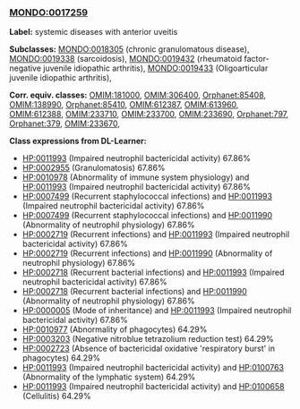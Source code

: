 
### [MONDO:0017259](http://purl.obolibrary.org/obo/MONDO_0017259)
**Label:** systemic diseases with anterior uveitis

**Subclasses:** [MONDO:0018305](http://purl.obolibrary.org/obo/MONDO_0018305) (chronic granulomatous disease), [MONDO:0019338](http://purl.obolibrary.org/obo/MONDO_0019338) (sarcoidosis), [MONDO:0019432](http://purl.obolibrary.org/obo/MONDO_0019432) (rheumatoid factor-negative juvenile idiopathic arthritis), [MONDO:0019433](http://purl.obolibrary.org/obo/MONDO_0019433) (Oligoarticular juvenile idiopathic arthritis), 

**Corr. equiv. classes:** [OMIM:181000](http://purl.obolibrary.org/obo/OMIM_181000), [OMIM:306400](http://purl.obolibrary.org/obo/OMIM_306400), [Orphanet:85408](http://www.orpha.net/ORDO/Orphanet_85408), [OMIM:138990](http://purl.obolibrary.org/obo/OMIM_138990), [Orphanet:85410](http://www.orpha.net/ORDO/Orphanet_85410), [OMIM:612387](http://purl.obolibrary.org/obo/OMIM_612387), [OMIM:613960](http://purl.obolibrary.org/obo/OMIM_613960), [OMIM:612388](http://purl.obolibrary.org/obo/OMIM_612388), [OMIM:233710](http://purl.obolibrary.org/obo/OMIM_233710), [OMIM:233700](http://purl.obolibrary.org/obo/OMIM_233700), [OMIM:233690](http://purl.obolibrary.org/obo/OMIM_233690), [Orphanet:797](http://www.orpha.net/ORDO/Orphanet_797), [Orphanet:379](http://www.orpha.net/ORDO/Orphanet_379), [OMIM:233670](http://purl.obolibrary.org/obo/OMIM_233670), 

**Class expressions from DL-Learner:**

- [HP:0011993](http://purl.obolibrary.org/obo/HP_0011993) (Impaired neutrophil bactericidal activity) 67.86%
- [HP:0002955](http://purl.obolibrary.org/obo/HP_0002955) (Granulomatosis) 67.86%
- [HP:0010978](http://purl.obolibrary.org/obo/HP_0010978) (Abnormality of immune system physiology) and [HP:0011993](http://purl.obolibrary.org/obo/HP_0011993) (Impaired neutrophil bactericidal activity) 67.86%
- [HP:0007499](http://purl.obolibrary.org/obo/HP_0007499) (Recurrent staphylococcal infections) and [HP:0011993](http://purl.obolibrary.org/obo/HP_0011993) (Impaired neutrophil bactericidal activity) 67.86%
- [HP:0007499](http://purl.obolibrary.org/obo/HP_0007499) (Recurrent staphylococcal infections) and [HP:0011990](http://purl.obolibrary.org/obo/HP_0011990) (Abnormality of neutrophil physiology) 67.86%
- [HP:0002719](http://purl.obolibrary.org/obo/HP_0002719) (Recurrent infections) and [HP:0011993](http://purl.obolibrary.org/obo/HP_0011993) (Impaired neutrophil bactericidal activity) 67.86%
- [HP:0002719](http://purl.obolibrary.org/obo/HP_0002719) (Recurrent infections) and [HP:0011990](http://purl.obolibrary.org/obo/HP_0011990) (Abnormality of neutrophil physiology) 67.86%
- [HP:0002718](http://purl.obolibrary.org/obo/HP_0002718) (Recurrent bacterial infections) and [HP:0011993](http://purl.obolibrary.org/obo/HP_0011993) (Impaired neutrophil bactericidal activity) 67.86%
- [HP:0002718](http://purl.obolibrary.org/obo/HP_0002718) (Recurrent bacterial infections) and [HP:0011990](http://purl.obolibrary.org/obo/HP_0011990) (Abnormality of neutrophil physiology) 67.86%
- [HP:0000005](http://purl.obolibrary.org/obo/HP_0000005) (Mode of inheritance) and [HP:0011993](http://purl.obolibrary.org/obo/HP_0011993) (Impaired neutrophil bactericidal activity) 67.86%
- [HP:0010977](http://purl.obolibrary.org/obo/HP_0010977) (Abnormality of phagocytes) 64.29%
- [HP:0003203](http://purl.obolibrary.org/obo/HP_0003203) (Negative nitroblue tetrazolium reduction test) 64.29%
- [HP:0002723](http://purl.obolibrary.org/obo/HP_0002723) (Absence of bactericidal oxidative 'respiratory burst' in phagocytes) 64.29%
- [HP:0011993](http://purl.obolibrary.org/obo/HP_0011993) (Impaired neutrophil bactericidal activity) and [HP:0100763](http://purl.obolibrary.org/obo/HP_0100763) (Abnormality of the lymphatic system) 64.29%
- [HP:0011993](http://purl.obolibrary.org/obo/HP_0011993) (Impaired neutrophil bactericidal activity) and [HP:0100658](http://purl.obolibrary.org/obo/HP_0100658) (Cellulitis) 64.29%


